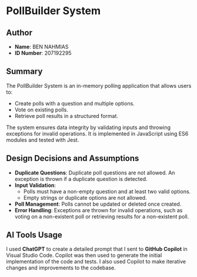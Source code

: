 # PollBuilder System

## Author
- **Name**: BEN NAHMIAS
- **ID Number**: 207192295

## Summary
The PollBuilder System is an in-memory polling application that allows users to:
- Create polls with a question and multiple options.
- Vote on existing polls.
- Retrieve poll results in a structured format.

The system ensures data integrity by validating inputs and throwing exceptions for invalid operations. It is implemented in JavaScript using ES6 modules and tested with Jest.

## Design Decisions and Assumptions
- **Duplicate Questions**: Duplicate poll questions are not allowed. An exception is thrown if a duplicate question is detected.
- **Input Validation**: 
  - Polls must have a non-empty question and at least two valid options.
  - Empty strings or duplicate options are not allowed.
- **Poll Management**: Polls cannot be updated or deleted once created.
- **Error Handling**: Exceptions are thrown for invalid operations, such as voting on a non-existent poll or retrieving results for a non-existent poll.

## AI Tools Usage
I used **ChatGPT** to create a detailed prompt that I sent to **GitHub Copilot** in Visual Studio Code. Copilot was then used to generate the initial implementation of the code and tests. I also used Copilot to make iterative changes and improvements to the codebase.
